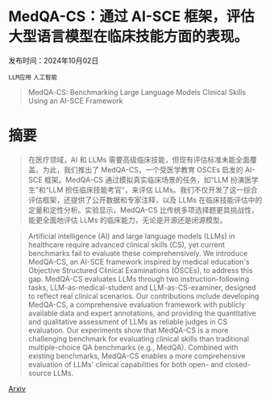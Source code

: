 # MedQA-CS：通过 AI-SCE 框架，评估大型语言模型在临床技能方面的表现。

发布时间：2024年10月02日

`LLM应用` `人工智能`

> MedQA-CS: Benchmarking Large Language Models Clinical Skills Using an AI-SCE Framework

# 摘要

> 在医疗领域，AI 和 LLMs 需要高级临床技能，但现有评估标准未能全面覆盖。为此，我们推出了 MedQA-CS，一个受医学教育 OSCEs 启发的 AI-SCE 框架。MedQA-CS 通过模拟真实临床场景的任务，如“LLM 扮演医学生”和“LLM 担任临床技能考官”，来评估 LLMs。我们不仅开发了这一综合评估框架，还提供了公开数据和专家注释，以及 LLMs 在临床技能评估中的定量和定性分析。实验显示，MedQA-CS 比传统多项选择题更具挑战性，能更全面地评估 LLMs 的临床能力，无论是开源还是闭源模型。

> Artificial intelligence (AI) and large language models (LLMs) in healthcare require advanced clinical skills (CS), yet current benchmarks fail to evaluate these comprehensively. We introduce MedQA-CS, an AI-SCE framework inspired by medical education's Objective Structured Clinical Examinations (OSCEs), to address this gap. MedQA-CS evaluates LLMs through two instruction-following tasks, LLM-as-medical-student and LLM-as-CS-examiner, designed to reflect real clinical scenarios. Our contributions include developing MedQA-CS, a comprehensive evaluation framework with publicly available data and expert annotations, and providing the quantitative and qualitative assessment of LLMs as reliable judges in CS evaluation. Our experiments show that MedQA-CS is a more challenging benchmark for evaluating clinical skills than traditional multiple-choice QA benchmarks (e.g., MedQA). Combined with existing benchmarks, MedQA-CS enables a more comprehensive evaluation of LLMs' clinical capabilities for both open- and closed-source LLMs.

[Arxiv](https://arxiv.org/abs/2410.01553)